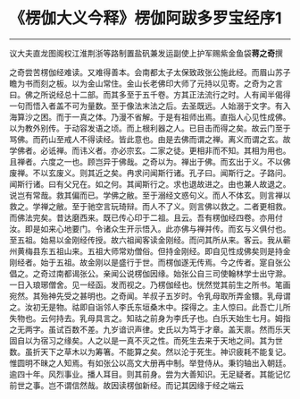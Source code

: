 # 《楞伽大义今释》楞伽阿跋多罗宝经序1

------

议大夫直龙图阁权江淮荆浙等路制置盐矾兼发运副使上护军赐紫金鱼袋**蒋之奇**撰

之奇尝苦楞伽经难读。又难得善本。会南都太子太保致政张公施此经。而眉山苏子瞻为书而刻之板。以为金山常住。金山长老佛印大师了元持以见寄。之奇为之言曰。佛之所说经总十二部。而其多至于五千卷。方其正法流行之时。人有闻半偈得一句而悟入者盖不可为量数。至于像法末法之后。去圣既远。人始溺于文字。有入海算沙之困。而于一真之体。乃漫不省解。于是有祖师出焉。直指人心见性成佛。以为教外别传。于动容发语之顷。而上根利器之人。已目击而得之矣。故云门至于骂佛。而药山至戒人不得读经。皆此意也。由是去佛而谓之禅。离义而谓之玄。故学佛者。必诋禅。而讳义者。亦必宗玄。二家之徒。更相非而不知。其相为用也。且禅者。六度之一也。顾岂异于佛哉。之奇以为。禅出于佛。而玄出于义。不以佛废禅。不以玄废义。则其近之矣。冉求问闻斯行诸。孔子曰。闻斯行之。子路问。闻斯行诸。曰有父兄在。如之何。其闻斯行之。求也退故进之。由也兼人故退之。说岂有常哉。救其偏而已。学佛之敝。至于溺经文惑句义。而人不体玄。则言禅以救之。学禅之敝。至于驰空言玩琦辩。而人不了义。则言佛以救之。二者更相救。而佛法完矣。昔达磨西来。既已传心印于二祖。且云。吾有楞伽经四卷。亦用付汝。即是如来心地要门。令诸众生开示悟入。此亦佛与禅并传。而玄与义俱付也。至五祖。始易以金刚经传授。故六祖闻客读金刚经。而问其所从来。客云。我从蕲州黄梅县东五祖山来。五祖大师常劝僧俗。但持金刚经。即自见性成佛矣则是持金刚经者。始于五祖。故金刚以是盛行于世。而楞伽遂无传焉。今之传者。寔自张公倡之。之奇过南都谒张公。亲闻公说楞伽因缘。始张公自三司使翰林学士出守滁。一日入琅琊僧舍。见一经函。发而视之。乃楞伽经也。恍然觉其前生之所书。笔画宛然。其殆神先受之甚明也。之奇闻。羊叔子五岁时。令乳母取所弄金镮。乳母谓之。汝初无是物。祜即自诣邻人李氏东垣桑木中。探得之。主人惊曰。此吾亡儿所失物也。云何持去。乳母具言之。知祜之前身为李氏子也。白乐天始生七月。姆指之无两字。虽试百数不差。九岁谙识声律。史氏以为笃于才章。盖天禀。然而乐天固自以为宿习之缘矣。人之以是一真不灭之性。而死生去来于天地之间。其为世数。虽折天下之草木以为筹箸。不能算之矣。然以沦于死生。神识疲耗不能复记。惟圆明不昧之人知焉。有如张公以高文大册再中制。举登侍从。秉钧轴出入朝廷。逾四十年。风烈事业。播人耳目。则其前身。尝为大善知识。无足疑者。其能记忆前世之事。岂不谓信然哉。故因读楞伽新经。而记其因缘于经之端云

